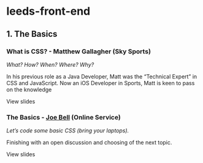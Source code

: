 # leeds-front-end

## 1. The Basics
### What is CSS? - Matthew Gallagher (Sky Sports)
_What? How? When? Where? Why?_

In his previous role as a Java Developer, Matt was the “Technical Expert” in CSS and JavaScript. 
Now an iOS Developer in Sports, Matt is keen to pass on the knowledge

View slides

### The Basics - [Joe Bell](https://github.com/joebell93) (Online Service)
_Let’s code some basic CSS (bring your laptops)._

Finishing with an open discussion and choosing of the next topic.

View slides
